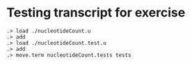 # Testing transcript for exercise

```ucm
.> load ./nucleotideCount.u
.> add
.> load ./nucleotideCount.test.u
.> add
.> move.term nucleotideCount.tests tests
```
